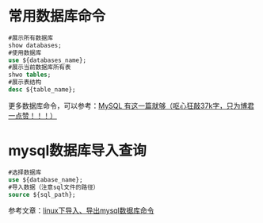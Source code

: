 # 常用数据库命令

```sql
#展示所有数据库
show databases;
#使用数据库
use ${databases_name};
#展示当前数据库所有表
shwo tables;
#展示表结构
desc ${table_name};
```

更多数据库命令，可以参考：[MySQL 有这一篇就够（呕心狂敲37k字，只为博君一点赞！！！）](https://blog.csdn.net/weixin_45851945/article/details/114287877)

# mysql数据库导入查询

```sql
#选择数据库
use ${database_name};
#导入数据（注意sql文件的路径）
source ${sql_path};
```

参考文章：[linux下导入、导出mysql数据库命令](https://blog.csdn.net/weixin_30299539/article/details/94830837)
